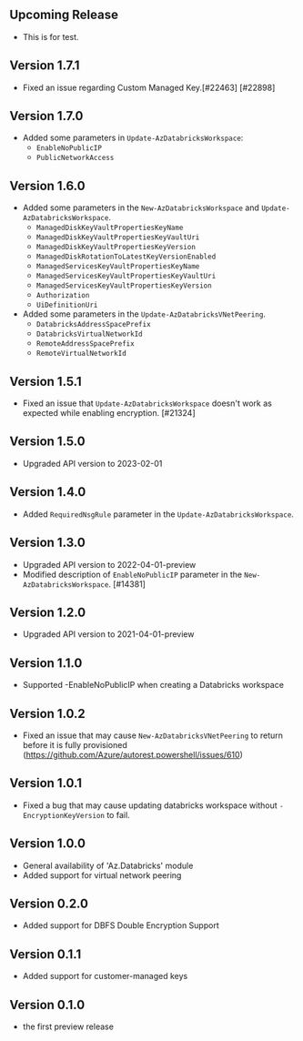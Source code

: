 <!--
    Please leave this section at the top of the change log.

    Changes for the upcoming release should go under the section titled "Upcoming Release", and should adhere to the following format:

    ## Upcoming Release
    * Overview of change #1
        - Additional information about change #1
    * Overview of change #2
        - Additional information about change #2
        - Additional information about change #2
    * Overview of change #3
    * Overview of change #4
        - Additional information about change #4

    ## YYYY.MM.DD - Version X.Y.Z (Previous Release)
    * Overview of change #1
        - Additional information about change #1
-->
## Upcoming Release

* This is for test.

## Version 1.7.1
* Fixed an issue regarding Custom Managed Key.[#22463] [#22898]

## Version 1.7.0
* Added some parameters in `Update-AzDatabricksWorkspace`:
    - `EnableNoPublicIP`
    - `PublicNetworkAccess`

## Version 1.6.0
* Added some parameters in the `New-AzDatabricksWorkspace` and `Update-AzDatabricksWorkspace`.
    - `ManagedDiskKeyVaultPropertiesKeyName`
    - `ManagedDiskKeyVaultPropertiesKeyVaultUri`
    - `ManagedDiskKeyVaultPropertiesKeyVersion`
    - `ManagedDiskRotationToLatestKeyVersionEnabled`
    - `ManagedServicesKeyVaultPropertiesKeyName`
    - `ManagedServicesKeyVaultPropertiesKeyVaultUri`
    - `ManagedServicesKeyVaultPropertiesKeyVersion`
    - `Authorization`
    - `UiDefinitionUri`
* Added some parameters in the `Update-AzDatabricksVNetPeering`.
    - `DatabricksAddressSpacePrefix`
    - `DatabricksVirtualNetworkId`
    - `RemoteAddressSpacePrefix`
    - `RemoteVirtualNetworkId` 

## Version 1.5.1
* Fixed an issue that `Update-AzDatabricksWorkspace` doesn't work as expected while enabling encryption. [#21324]

## Version 1.5.0
* Upgraded API version to 2023-02-01

## Version 1.4.0
* Added `RequiredNsgRule` parameter in the `Update-AzDatabricksWorkspace`.

## Version 1.3.0
* Upgraded API version to 2022-04-01-preview
* Modified description of `EnableNoPublicIP` parameter in the `New-AzDatabricksWorkspace`. [#14381]

## Version 1.2.0
* Upgraded API version to 2021-04-01-preview

## Version 1.1.0
* Supported -EnableNoPublicIP when creating a Databricks workspace

## Version 1.0.2
* Fixed an issue that may cause `New-AzDatabricksVNetPeering` to return before it is fully provisioned (https://github.com/Azure/autorest.powershell/issues/610)

## Version 1.0.1
* Fixed a bug that may cause updating databricks workspace without `-EncryptionKeyVersion` to fail.

## Version 1.0.0
* General availability of 'Az.Databricks' module
* Added support for virtual network peering

## Version 0.2.0
* Added support for DBFS Double Encryption Support

## Version 0.1.1
* Added support for customer-managed keys

## Version 0.1.0
* the first preview release


